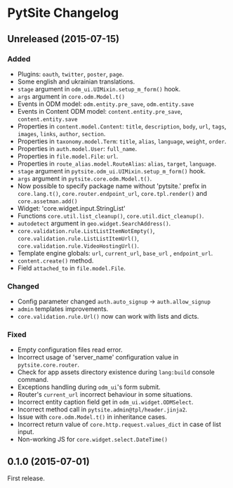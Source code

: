 # PytSite Changelog

## Unreleased (2015-07-15)
### Added
- Plugins: `oauth`, `twitter`, `poster`, `page`.
- Some english and ukrainian translations.
- `stage` argument in `odm_ui.UIMixin.setup_m_form()` hook.
- `args` argument in `core.odm.Model.t()`
- Events in ODM model: `odm.entity.pre_save`, `odm.entity.save` 
- Events in Content ODM model: `content.entity.pre_save`, `content.entity.save`
- Properties in `content.model.Content`: `title`, `description`, `body`, `url`, `tags`, `images`, `links`,
  `author`, `section`.
- Properties in `taxonomy.model.Term`: `title`, `alias`, `language`, `weight`, `order`.
- Properties in `auth.model.User`: `full_name`.
- Properties in `file.model.File`: `url`.
- Properties in `route_alias.model.RouteAlias`: `alias`, `target`, `language`.
- `stage` argument in `pytsite.odm_ui.UIMixin.setup_m_form()` hook.
- `args` argument in `pytsite.core.odm.Model.t()`.
- Now possible to specify package name without 'pytsite.' prefix in `core.lang.t()`, `core.router.endpoint_url`,
  `core.tpl.render()` and `core.assetman.add()`
- Widget: 'core.widget.input.StringList'
- Functions `core.util.list_cleanup()`, `core.util.dict_cleanup()`.
- `autodetect` argument in `geo.widget.SearchAddress()`.
- `core.validation.rule.ListListItemNotEmpty()`, `core.validation.rule.ListListItemUrl()`,
  `core.validation.rule.VideoHostingUrl()`.
- Template engine globals: `url`, `current_url`, `base_url` , `endpoint_url`.
- `content.create()` method.
- Field `attached_to` in `file.model.File`.
  

### Changed
- Config parameter changed `auth.auto_signup` -> `auth.allow_signup`
- `admin` templates improvements.
- `core.validation.rule.Url()` now can work with lists and dicts.

### Fixed
- Empty configuration files read error.
- Incorrect usage of 'server_name' configuration value in `pytsite.core.router`.
- Check for app assets directory existence during `lang:build` console command.
- Exceptions handling during `odm_ui`'s form submit.
- Router's `current_url` incorrect behaviour in some situations.
- Incorrect entity caption field get in `odm_ui.widget.ODMSelect`.
- Incorrect method call in `pytsite.admin@tpl/header.jinja2`.
- Issue with `core.odm.Model.t()` in inheritance cases.
- Incorrect return value of `core.http.request.values_dict` in case of list input.
- Non-working JS for `core.widget.select.DateTime()`

## 0.1.0 (2015-07-01)
First release.
